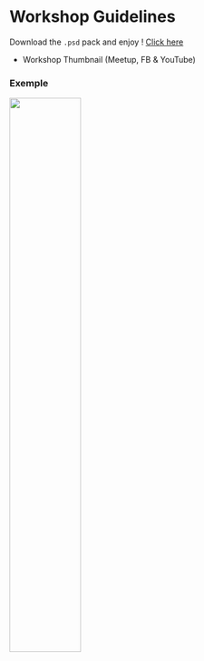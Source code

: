 # Workshop Guidelines

Download the `.psd` pack and enjoy ! [Click here](https://github.com/lewagon/design/raw/master/guidelines/workshop/psd_pack.zip)

- Workshop Thumbnail (Meetup, FB & YouTube)

### Exemple

<img src='https://github.com/lewagon/design/blob/master/guidelines/workshop/example/workshop-webcomponents.jpg' width='50%'>